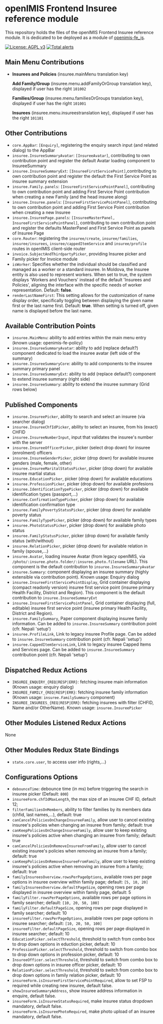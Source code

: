 # openIMIS Frontend Insuree reference module

This repository holds the files of the openIMIS Frontend Insuree reference module.
It is dedicated to be deployed as a module of [openimis-fe_js](https://github.com/openimis/openimis-fe_js).

[![License: AGPL v3](https://img.shields.io/badge/License-AGPL%20v3-blue.svg)](https://www.gnu.org/licenses/agpl-3.0)
[![Total alerts](https://img.shields.io/lgtm/alerts/g/openimis/openimis-fe-insuree_js.svg?logo=lgtm&logoWidth=18)](https://lgtm.com/projects/g/openimis/openimis-fe-insuree_js/alerts/)

## Main Menu Contributions

- **Insurees and Policies** (insuree.mainMenu translation key)

  **Add Family/Group** (insuree.menu.addFamilyOrGroup translation key), displayed if user has the right `101002`

  **Families/Group** (insuree.menu.familiesOrGroups translation key), displayed if user has the right `101001`

  **Insurees** (insuree.menu.insureestranslation key), displayed if user has the right `101101`

## Other Contributions

- `core.AppBar`: `[Enquiry]`, registering the enquiry search input (and related dialog) to the AppBar
- `insuree.InsureeSummaryAvatar`: `[InsureeAvatar]`, contributing to own contribution point and register the default Avatar loading component to InsureeSummary
- `insuree.InsureeSummaryExt`: `[InsureeFirstServicePoint]`,contributing to own contribution point and register the default the First Service Point as insuree summary extension
- `insuree.Family.panels`: `[InsureeFirstServicePointPanel]`, contributing to own contribution point and adding First Service Point contribution when creating a new Family (and the head insuree along)
- `insuree.Insuree.panels`: `[InsureeFirstServicePointPanel]`, contributing to own contribution point and adding First Service Point contribution when creating a new Insuree
- `insuree.InsureePage.panels`: `[InsureeMasterPanel, InsureeFirstServicePointPanel]`, contributing to own contribution point and register the defaults MasterPanel and First Service Point as panels of Insuree Page
- `core.Router`: registering the `insuree/create`, `insuree/families`, `insuree/insurees`, `insuree/cappedItemService` and `insuree/profile` routes in openIMIS client-side router
- `invoice.SubjectAndThirdpartyPicker`, providing Insuree picker and Family picker for Invoice module
- `isWorker`: Specifies whether the individual should be classified and managed as a worker or a standard insuree. In Moldova, the Insuree entity is also used to represent workers. When set to true, the system displays 'Workers and Vouchers' instead of the default 'Insurees and Policies', aligning the interface with the specific needs of worker representation. Default: __false__.
- `renderLastNameFirst`: This setting allows for the customization of name display order, specifically toggling between displaying the given name first or the last name first. Default: __true__. When setting is turned off, given name is displayed before the last name.

## Available Contribution Points

- `insuree.MainMenu`: ability to add entries within the main menu entry (known usage: openimis-fe-policy)
- `insuree.InsureeSummaryAvatar`: ability to add (replace default?) component dedicated to load the insuree avatar (left side of the summary)
- `insuree.InsureeSummaryCore`: ability to add components to the insuree summary primary panel
- `insuree.InsureeSummaryExt`: ability to add (replace default?) component to extend insuree summary (right side)
- `insuree.InsureeSummary`: ability to extend the insuree summary (Grid rows below)

## Published Components

- `insuree.InsureePicker`, ability to search and select an insuree (via searcher dialog)
- `insuree.InsureeChfIdPicker`, ability to select an insuree, from his (exact) CHFID
- `insuree.InsureeNumberInput`, input that validates the insuree's number with the server
- `insuree.InsureeOfficerPicker`, picker (select drop down) for insuree (enrolment) officers
- `insuree.InsureeGenderPicker`, picker (drop down) for available insuree genders (male, female, other)
- `insuree.InsureeMaritalStatusPicker`, picker (drop down) for available insuree martial status
- `insuree.EducationPicker`, picker (drop down) for available educations
- `insuree.ProfessionPicker`, picker (drop down) for available profesions
- `insuree.IdentificationTypePicker`, picker (drop down) for available identification types (passport,...)
- `insuree.ConfirmationTypePicker`, picker (drop down) for available identification confirmation type
- `insuree.FamilyPovertyStatusPicker`, picker (drop down) for available poverty status
- `insuree.FamilyTypePicker`, picker (drop down) for available family types
- `insuree.PhotoStatusPicker`, picker (drop down) for available photo status
- `insuree.FamilyStatusPicker`, picker (drop down) for available family status (with/without)
- `insuree.RelationPicker`, picker (drop down) for available relation in family (spouse,...)
- `insuree.Avatar`, loading insuree Avatar (from legacy openIMIS, via `/photo/:insuree.photo.folder/:insuree.photo.filename` URL). This component is the default contribution to `insuree.InsureeSummaryAvatar`
- `insuree.Summary`: component displaying an insuree summary (highly extensible via contribution point). Known usage: Enquiry dialog
- `insuree.InsureeFirstServicePointDisplay`, Grid container displaying (compact readonly version) insuree first service point (insuree primary Health Facility, District and Region). This component is the default contribution to `insuree.InsureeSummaryExt`
- `insuree.InsureeFirstServicePointPanel`, Grid container displaying (full, editable) insuree first service point (insuree primary Health Facility, District and Region).
- `insuree.FamilySummary`, Paper component displaying insuree family information. Can be added to `insuree.InsureeSummary` contribution point (cfr. Nepali 'setup')
- `insuree.ProfileLink`, Link to legacy insuree Profile page. Can be added to `insuree.InsureeSummary` contribution point (cfr. Nepali 'setup')
- `insuree.CappedItemServiceLink`, Link to legacy insuree Capped Items and Services page. Can be added to `insuree.InsureeSummary` contribution point (cfr. Nepali 'setup')

## Dispatched Redux Actions

- `INSUREE_ENQUIRY_{REQ|RESP|ERR}`: fetching insuree main information (Known usage: enquiry dialog)
- `INSUREE_FAMILY_{REQ|RESP|ERR}`: fetching insuree family information (Known usage: `insuree.FamilySummary` component)
- `INSUREE_INSUREES_{REQ|RESP|ERR}`: fetching insurees with filter (CHFID, Name and/or OtherName). Known usage: `insuree.InsureePicker`

## Other Modules Listened Redux Actions

None

## Other Modules Redux State Bindings

- `state.core.user`, to access user info (rights,...)

## Configurations Options

- `debounceTime`: debounce time (in ms) before triggering the search in insuree picker (Default: `800`)
- `insureeForm.chfIdMaxLength`, the max size of an insuree CHF ID, default 12;
- `filterFamiliesOnMembers`, ability to filter families by its members data (chfid, last names,...), default: true
- `canCancelPoliciesOnChangeInsureeFamily`, allow user to cancel existing insuree's policies when changing an insuree from family; default: true
- `canKeepPoliciesOnChangeInsureeFamily`, allow user to keep existing insuree's policies active when changing an insuree from family; default: true
- `canCancelPoliciesOnRemoveInsureeFromFamily`, allow user to cancel existing insuree's policies when removing an insuree from a family; default: true
- `canKeepPoliciesOnRemoveInsureeFromFamily`, allow user to keep existing insuree's policies active when removing an insuree from a family; default: true
- `familyInsureesOverview.rowsPerPageOptions`, available rows per page options in insuree overview within family page; default: `[5, 10, 20]`
- `familyInsureesOverview.defaultPageSize`, opening rows per page displayed in insuree overview within family page, default: 5
- `familyFilter.rowsPerPageOptions`, available rows per page options in family searcher; default: `[10, 20, 50, 100]`
- `familyFilter.defaultPageSize`, opening rows per page displayed in family searcher; default: 10
- `insureeFilter.rowsPerPageOptions`, available rows per page options in insuree searcher; default: `[10, 20, 50, 100]`
- `insureeFilter.defaultPageSize`, opening rows per page displayed in insuree searcher; default: 10
- `EducationPicker.selectThreshold`, threshold to switch from combo box to drop down options in eduction picker, default: 10
- `ProfessionPicker.selectThreshold`, threshold to switch from combo box to drop down options in profession picker, default: 10
- `InsureeOfficer.selectThreshold`, threshold to switch from combo box to drop down options in insuree officer picker, default: 10
- `RelationPicker.selectThreshold`, threshold to switch from combo box to drop down options in family relation picker, default: 10
- `insureeForm.isInsureeFirstServicePointRequired`, allow to set FSP to required while creating new insuree, default false.
- `showInsureeSummaryAddress`, show insuree address information in enquire, default false.
- `insureeForm.isInsureeStatusRequired`, make insuree status dropdown mandatory, default false.
- `insureeForm.isInsureePhotoRequired`, make photo upload of an insuree mandatory, default false.
